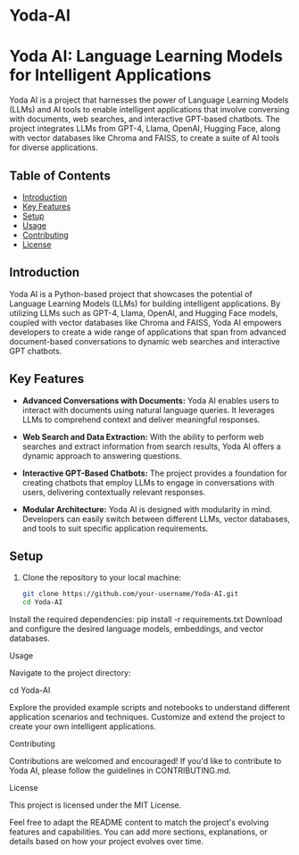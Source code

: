 # Yoda-AI

# Yoda AI: Language Learning Models for Intelligent Applications

Yoda AI is a project that harnesses the power of Language Learning Models (LLMs) and AI tools to enable intelligent applications that involve conversing with documents, web searches, and interactive GPT-based chatbots. The project integrates LLMs from GPT-4, Llama, OpenAI, Hugging Face, along with vector databases like Chroma and FAISS, to create a suite of AI tools for diverse applications.

## Table of Contents
- [Introduction](#introduction)
- [Key Features](#key-features)
- [Setup](#setup)
- [Usage](#usage)
- [Contributing](#contributing)
- [License](#license)

## Introduction

Yoda AI is a Python-based project that showcases the potential of Language Learning Models (LLMs) for building intelligent applications. By utilizing LLMs such as GPT-4, Llama, OpenAI, and Hugging Face models, coupled with vector databases like Chroma and FAISS, Yoda AI empowers developers to create a wide range of applications that span from advanced document-based conversations to dynamic web searches and interactive GPT chatbots.

## Key Features

- **Advanced Conversations with Documents:** Yoda AI enables users to interact with documents using natural language queries. It leverages LLMs to comprehend context and deliver meaningful responses.

- **Web Search and Data Extraction:** With the ability to perform web searches and extract information from search results, Yoda AI offers a dynamic approach to answering questions.

- **Interactive GPT-Based Chatbots:** The project provides a foundation for creating chatbots that employ LLMs to engage in conversations with users, delivering contextually relevant responses.

- **Modular Architecture:** Yoda AI is designed with modularity in mind. Developers can easily switch between different LLMs, vector databases, and tools to suit specific application requirements.

## Setup

1. Clone the repository to your local machine:

   ```bash
   git clone https://github.com/your-username/Yoda-AI.git
   cd Yoda-AI

Install the required dependencies:
pip install -r requirements.txt
Download and configure the desired language models, embeddings, and vector databases.

Usage

Navigate to the project directory:

cd Yoda-AI

Explore the provided example scripts and notebooks to understand different application scenarios and techniques.
Customize and extend the project to create your own intelligent applications.

Contributing

Contributions are welcomed and encouraged! If you'd like to contribute to Yoda AI, please follow the guidelines in CONTRIBUTING.md.

License

This project is licensed under the MIT License.


Feel free to adapt the README content to match the project's evolving features and capabilities. You can add more sections, explanations, or details based on how your project evolves over time.


